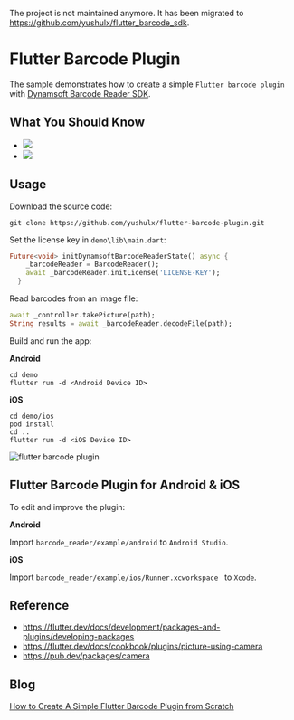 The project is not maintained anymore. It has been migrated to https://github.com/yushulx/flutter_barcode_sdk.



# Flutter Barcode Plugin
The sample demonstrates how to create a simple ``Flutter barcode plugin`` with [Dynamsoft Barcode Reader SDK](https://www.dynamsoft.com/Products/Dynamic-Barcode-Reader.aspx).

## What You Should Know
- [![](https://img.shields.io/badge/Download-Offline%20SDK-orange)](https://www.dynamsoft.com/barcode-reader/downloads)
- [![](https://img.shields.io/badge/Get-30--day%20FREE%20Trial%20License-blue)](https://www.dynamsoft.com/customer/license/trialLicense/?product=dbr)

## Usage
Download the source code:

```
git clone https://github.com/yushulx/flutter-barcode-plugin.git
```

Set the license key in ``demo\lib\main.dart``:

```dart
Future<void> initDynamsoftBarcodeReaderState() async {
    _barcodeReader = BarcodeReader();
    await _barcodeReader.initLicense('LICENSE-KEY');
  }
```

Read barcodes from an image file:

```dart
await _controller.takePicture(path);
String results = await _barcodeReader.decodeFile(path);
```

Build and run the app:

**Android**

```
cd demo
flutter run -d <Android Device ID>
```

**iOS**

```
cd demo/ios
pod install
cd ..
flutter run -d <iOS Device ID>
```

![flutter barcode plugin](https://www.codepool.biz/wp-content/uploads/2019/08/flutter-barcode-plugin.png)

## Flutter Barcode Plugin for Android & iOS
To edit and improve the plugin:

**Android**

Import ``barcode_reader/example/android`` to ``Android Studio``.

**iOS**

Import ``barcode_reader/example/ios/Runner.xcworkspace `` to ``Xcode``.

## Reference
- https://flutter.dev/docs/development/packages-and-plugins/developing-packages
- https://flutter.dev/docs/cookbook/plugins/picture-using-camera
- https://pub.dev/packages/camera

## Blog
[How to Create A Simple Flutter Barcode Plugin from Scratch](https://www.codepool.biz/flutter-barcode-plugin.html)
